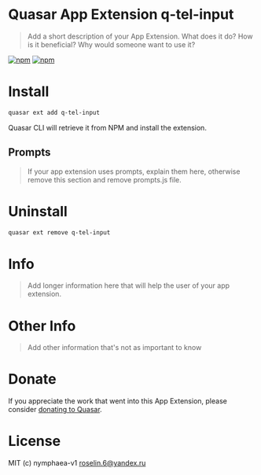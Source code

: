 # Quasar App Extension q-tel-input

> Add a short description of your App Extension. What does it do? How is it beneficial? Why would someone want to use it?

[![npm](https://img.shields.io/npm/v/quasar-app-extension-q-tel-input.svg?label=quasar-app-extension-q-tel-input)](https://www.npmjs.com/package/quasar-app-extension-q-tel-input)
[![npm](https://img.shields.io/npm/dt/quasar-app-extension-q-tel-input.svg)](https://www.npmjs.com/package/quasar-app-extension-q-tel-input)

# Install
```bash
quasar ext add q-tel-input
```
Quasar CLI will retrieve it from NPM and install the extension.

## Prompts

> If your app extension uses prompts, explain them here, otherwise remove this section and remove prompts.js file.

# Uninstall
```bash
quasar ext remove q-tel-input
```

# Info
> Add longer information here that will help the user of your app extension.

# Other Info
> Add other information that's not as important to know

# Donate
If you appreciate the work that went into this App Extension, please consider [donating to Quasar](https://donate.quasar.dev).

# License
MIT (c) nymphaea-v1 <roselin.6@yandex.ru>
